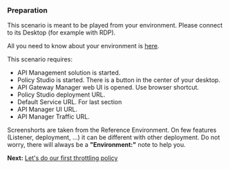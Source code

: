### Preparation

This scenario is meant to be played from your environment. Please connect to its Desktop (for example with RDP).

All you need to know about your environment is [here](../../Environment).

This scenario requires:
- API Management solution is started.
- Policy Studio is started. There is a button in the center of your desktop.
- API Gateway Manager web UI is opened. Use browser shortcut.
- Policy Studio deployment URL.
- Default Service URL.
For last section
- API Manager UI URL.
- API Manager Traffic URL.

Screenshorts are taken from the Reference Environment. On few features (Listener, deployment, ...) it can be different with other deployment. Do not worry, there will always be a **"Environment:"** note to help you.

**Next:** [Let's do our first throttling policy](../Throttling)
